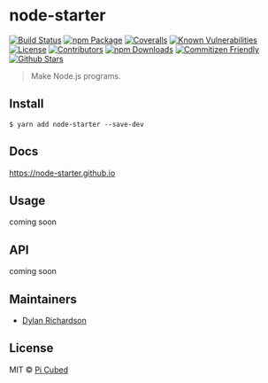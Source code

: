 # node-starter

[![Build Status][build-badge]][build]
[![npm Package][npm-version-badge]][npm]
[![Coveralls][coveralls-badge]][coveralls]
[![Known Vulnerabilities][synk-badge]][synk]
[![License][license-badge]][license]
[![Contributors][contributors-badge]][contributors]
[![npm Downloads][npm-downloads-badge]][npm]
[![Commitizen Friendly][commitizen-badge]][commitizen]
[![Github Stars][github-stars-badge]][github]

> Make Node.js programs.

[build-badge]: https://img.shields.io/travis/pi-cubed/node-starter/master.png?style=flat-square
[build]: https://travis-ci.org/pi-cubed/node-starter
[npm-version-badge]: https://img.shields.io/npm/v/@pi-cubed/node-starter.png?style=flat-square
[npm]: https://www.npmjs.org/package/@pi-cubed/node-starter
[coveralls-badge]: https://img.shields.io/coveralls/pi-cubed/node-starter/master.png?style=flat-square
[coveralls]: https://coveralls.io/github/pi-cubed/node-starter
[github-stars-badge]: https://img.shields.io/github/stars/pi-cubed/node-starter.svg?style=social&label=Stars
[github]: https://github.com/pi-cubed/node-starter
[contributors-badge]: https://img.shields.io/github/contributors/pi-cubed/node-starter.svg?style=flat-square
[contributors]: https://github.com/pi-cubed/node-starter/graphs/contributors
[license-badge]: https://img.shields.io/github/license/pi-cubed/node-starter.svg?style=flat-square
[license]: https://github.com/pi-cubed/node-starter/blob/master/LICENSE
[npm-downloads-badge]: https://img.shields.io/npm/dt/node-starter.svg?style=flat-square
[synk-badge]: https://snyk.io/test/github/pi-cubed/node-starter/badge.svg?style=flat-square
[synk]: https://snyk.io/test/github/pi-cubed/node-starter
[semantic-release-badge]: https://img.shields.io/badge/%20%20%F0%9F%93%A6%F0%9F%9A%80-semantic--release-e10079.svg?style=flat-square
[semantic-release]: https://github.com/semantic-release/semantic-release
[commitizen-badge]: https://img.shields.io/badge/commitizen-friendly-brightgreen.svg?style=flat-square
[commitizen]: http://commitizen.github.io/cz-cli/
[bithound-badge]: https://www.bithound.io/github/pi-cubed/node-starter/badges/score.svg?style=flat-square
[bithound]: https://www.bithound.io/github/pi-cubed/node-starter

## Install

```
$ yarn add node-starter --save-dev
```

## Docs

https://node-starter.github.io

## Usage

coming soon

## API

coming soon

## Maintainers

- [Dylan Richardson](https://github.com/drich14)

## License

MIT © [Pi Cubed](https://pi-cubed.github.io)
